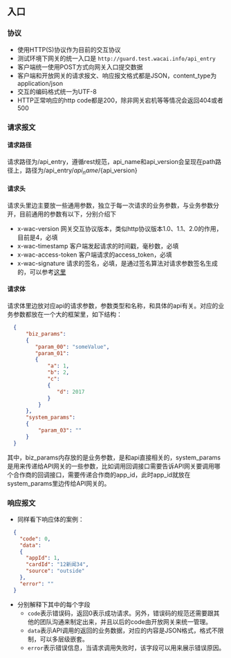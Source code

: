 ## 入口

### 协议
- 使用HTTP(S)协议作为目前的交互协议
- 测试环境下网关的统一入口是 `http://guard.test.wacai.info/api_entry`
- 客户端统一使用POST方式向网关入口提交数据
- 客户端和开放网关的请求报文、响应报文格式都是JSON，content_type为application/json
- 交互的编码格式统一为UTF-8
- HTTP正常响应的http code都是200，除非网关宕机等等情况会返回404或者500

### 请求报文

#### 请求路径
请求路径为/api_entry，遵循rest规范，api_name和api_version会呈现在path路径上，路径为/api_entry/${api_name}/${api_version}

#### 请求头
请求头里边主要放一些通用参数，独立于每一次请求的业务参数，与业务参数分开，目前通用的参数有以下，分别介绍下
- x-wac-version 网关交互协议版本，类似http协议版本1.0、1.1、2.0的作用，目前是4，必填
- x-wac-timestamp 客户端发起请求的时间戳，毫秒数，必填
- x-wac-access-token 客户端请求的access_token，必填
- x-wac-signature 请求的签名，必填，是通过签名算法对请求参数签名生成的，可以参考[这里](api_sign.md)

#### 请求体
请求体里边放对应api的请求参数，参数类型和名称，和具体的api有关。对应的业务参数都放在一个大的框架里，如下结构：
```json
  {
      "biz_params": 
      {
         "param_00": "someValue",
         "param_01": 
         {
             "a": 1,
             "b": 2,
             "c": 
             { 
                "d": 2017 
             }
          }
      },
      "system_params":
      {
          "param_03": ""
      }
  }
```
其中，biz_params内存放的是业务参数，是和api直接相关的，system_params是用来传递给API网关的一些参数，比如调用回调接口需要告诉API网关要调用哪个合作商的回调接口，需要传递合作商的app_id，此时app_id就放在system_params里边传给API网关的。

### 响应报文
- 同样看下响应体的案例：
```json
  {
    "code": 0,
    "data": 
    {
      "appId": 1,
      "cardId": "12新闻34",
      "source": "outside"
    },
    "error": ""
  }
```

- 分别解释下其中的每个字段
  - `code`表示错误码，返回0表示成功请求。另外，错误码的规范还需要跟其他的团队沟通来制定出来，并且以后的code由开放网关来统一管理。
  - `data`表示API调用的返回的业务数据，对应的内容是JSON格式，格式不限制，可以多层级嵌套。
  - `error`表示错误信息，当请求调用失败时，该字段可以用来展示错误原因。
